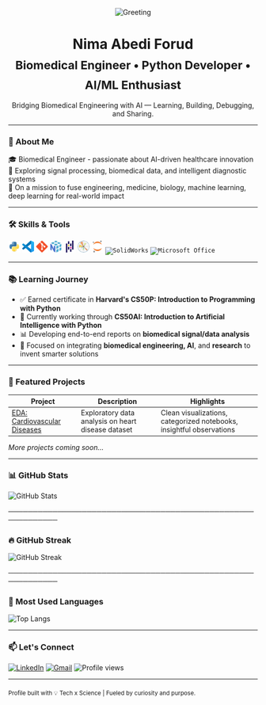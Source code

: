 <p align="center">
  <img src="https://img.shields.io/badge/Hi 👋-I'm%20Nima-orange" alt="Greeting"/>
</p>

<h1 align="center">Nima Abedi Forud<br><sub>Biomedical Engineer • Python Developer • AI/ML Enthusiast</sub></h1>

<p align="center">
  Bridging Biomedical Engineering with AI — Learning, Building, Debugging, and Sharing.
</p>

---

### 🧠 About Me
🎓 Biomedical Engineer - passionate about AI-driven healthcare innovation  
🔬 Exploring signal processing, biomedical data, and intelligent diagnostic systems  
🚀 On a mission to fuse engineering, medicine, biology, machine learning, deep learning for real-world impact  

---

### 🛠 Skills & Tools

<code><img height="24" src="https://raw.githubusercontent.com/devicons/devicon/master/icons/python/python-original.svg" alt="Python"/></code>
<code><img height="24" src="https://raw.githubusercontent.com/devicons/devicon/master/icons/vscode/vscode-original.svg" alt="VSCode"/></code>
<code><img height="24" src="https://raw.githubusercontent.com/devicons/devicon/master/icons/git/git-original.svg" alt="Git"/></code>
<code><img height="24" src="https://raw.githubusercontent.com/devicons/devicon/master/icons/numpy/numpy-original.svg" alt="NumPy"/></code>
<code><img height="24" src="https://raw.githubusercontent.com/devicons/devicon/master/icons/pandas/pandas-original.svg" alt="Pandas"/></code>
<code><img height="24" src="https://raw.githubusercontent.com/devicons/devicon/master/icons/matplotlib/matplotlib-original.svg" alt="Matplotlib"/></code>
<code><img height="24" src="https://raw.githubusercontent.com/devicons/devicon/master/icons/jupyter/jupyter-original.svg" alt="Jupyter Notebook"/></code>
<code><img height="24" src="https://img.icons8.com/color/48/solidworks.png" alt="SolidWorks"/></code>
<code><img height="24" src="https://img.icons8.com/color/48/microsoft-office-2019.png" alt="Microsoft Office"/></code>

---

### 📚 Learning Journey
- ✅ Earned certificate in **Harvard's CS50P: Introduction to Programming with Python**
- 🧠 Currently working through **CS50AI: Introduction to Artificial Intelligence with Python**
- 📊 Developing end-to-end reports on **biomedical signal/data analysis**
- 🧪 Focused on integrating **biomedical engineering, AI**, and **research** to invent smarter solutions

---

### 🔭 Featured Projects

| Project | Description | Highlights |
|--------|-------------|------------|
| [EDA: Cardiovascular Diseases](https://github.com/Nimaabediforud/EDA-Heart-Diseases-Project) | Exploratory data analysis on heart disease dataset | Clean visualizations, categorized notebooks, insightful observations |

*More projects coming soon...*

---

### 📊 GitHub Stats

![GitHub Stats](https://github-readme-stats.vercel.app/api?username=Nimaabediforud&count_private=true&show_icons=true&hide=prs,issues,stars&theme=tokyonight&custom_title=Total%20Commits%20(Private%20+%20Public))

────────────────────────────────────────────────────────────

### 🔥 GitHub Streak

![GitHub Streak](https://streak-stats.demolab.com?user=Nimaabediforud&theme=tokyonight&hide_border=true&date_format=M%20j%5B%2C%20Y%5D)

────────────────────────────────────────────────────────────

### 🧠 Most Used Languages

![Top Langs](https://github-readme-stats.vercel.app/api/top-langs/?username=Nimaabediforud&layout=compact&theme=tokyonight)

---

### 📫 Let's Connect

[![LinkedIn](https://img.shields.io/badge/LinkedIn-NimaAbediForud-blue?logo=linkedin&logoColor=white)](https://www.linkedin.com/in/nima-abedi-forud-625205325)  [![Gmail](https://img.shields.io/badge/Email-NimaAbediForud-red?logo=gmail&logoColor=white)](mailto:Nimaabediforud@gmail.com)
<img src="https://komarev.com/ghpvc/?username=Nimaabediforud&label=Profile%20views&color=ff69b4&style=flat" alt="Profile views" />

---

<sub>Profile built with 💡 Tech x Science | Fueled by curiosity and purpose.</sub>
